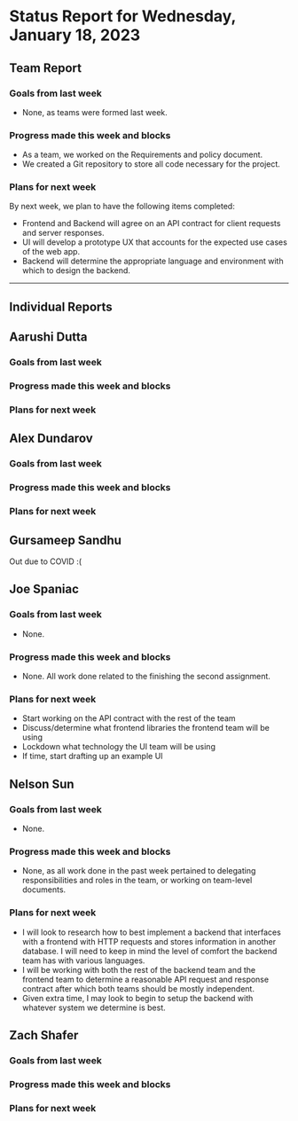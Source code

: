 # Status Report for Wednesday, January 18, 2023

## Team Report

### Goals from last week
- None, as teams were formed last week.

### Progress made this week and blocks
- As a team, we worked on the Requirements and policy document.
- We created a Git repository to store all code necessary for the project.

### Plans for next week
By next week, we plan to have the following items completed:
- Frontend and Backend will agree on an API contract for client requests and server responses.
- UI will develop a prototype UX that accounts for the expected use cases of the web app.
- Backend will determine the appropriate language and environment with which to design the backend.

---
## Individual Reports

## Aarushi Dutta

### Goals from last week

### Progress made this week and blocks

### Plans for next week

## Alex Dundarov

### Goals from last week

### Progress made this week and blocks

### Plans for next week

## Gursameep Sandhu

Out due to COVID :(

## Joe Spaniac

### Goals from last week
- None.

### Progress made this week and blocks
- None. All work done related to the finishing the second assignment.

### Plans for next week
- Start working on the API contract with the rest of the team
- Discuss/determine what frontend libraries the frontend team will be using
- Lockdown what technology the UI team will be using
- If time, start drafting up an example UI

## Nelson Sun

### Goals from last week
- None.

### Progress made this week and blocks
- None, as all work done in the past week pertained to delegating responsibilities and roles in the team,
or working on team-level documents.

### Plans for next week
- I will look to research how to best implement a backend that interfaces with a frontend with HTTP
requests and stores information in another database. I will need to keep in mind the level of comfort
the backend team has with various languages.
- I will be working with both the rest of the backend team and the frontend team to determine a reasonable
API request and response contract after which both teams should be mostly independent.
- Given extra time, I may look to begin to setup the backend with whatever system we determine is best.

## Zach Shafer

### Goals from last week

### Progress made this week and blocks

### Plans for next week